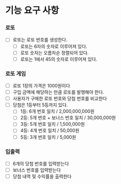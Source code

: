 # 기능 요구 사항

### 로또
- [ ] 로또는 로또 번호를 생성한다.
    - [ ] 로또는 6자의 숫자로 이루어져 있다.
    - [ ] 로또 숫자는 오름차순 정렬되어 있다.
    - [ ] 로또는 1에서 45의 숫자로 이루어져 있다.

### 로또 게임

- [ ] 로또 1장의 가격은 1000원이다
- [ ] 구입 금액에 해당하는 만큼 로또를 발행해야 한다.
- [ ] 사용자가 구매한 로또 번호와 당첨 번호를 비교한다
- [ ] 당첨은 1등부터 5등까지 있다.
  - [ ] 1등: 6개 번호 일치 / 2,000,000,000원
  - [ ] 2등: 5개 번호 + 보너스 번호 일치 / 30,000,000원
  - [ ] 3등: 5개 번호 일치 / 1,500,000원
  - [ ] 4등: 4개 번호 일치 / 50,000원
  - [ ] 5등: 3개 번호 일치 / 5,000원

### 입출력

- [ ] 6개의 당첨 번호를 입력받는다
- [ ] 보너스 번호를 입력받는다
- [ ] 당첨 내역 및 수익률을 출력한다
